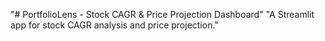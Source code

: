 "# PortfolioLens - Stock CAGR & Price Projection Dashboard" 
"A Streamlit app for stock CAGR analysis and price projection." 

